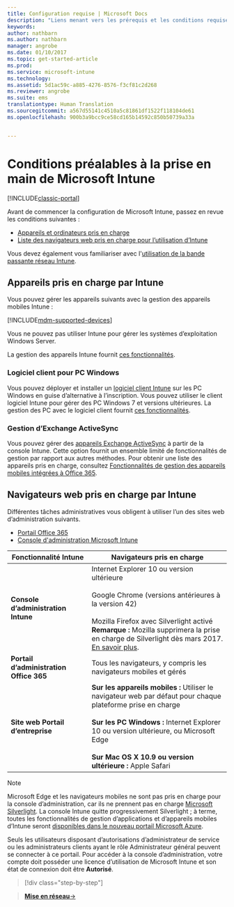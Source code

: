 ```yaml
---
title: Configuration requise | Microsoft Docs
description: "Liens menant vers les prérequis et les conditions requises pour utiliser Intune"
keywords: 
author: nathbarn
ms.author: nathbarn
manager: angrobe
ms.date: 01/10/2017
ms.topic: get-started-article
ms.prod: 
ms.service: microsoft-intune
ms.technology: 
ms.assetid: 5d1ac59c-a885-4276-8576-f3cf81c2d268
ms.reviewer: angrobe
ms.suite: ems
translationtype: Human Translation
ms.sourcegitcommit: a567d55141c4510a5c81861df1522f118104de61
ms.openlocfilehash: 900b3a9bcc9ce58cd165b14592c850b50739a33a


---
```


# <a name="prerequisites-to-getting-started-with-intune"></a>Conditions préalables à la prise en main de Microsoft Intune

[!INCLUDE[classic-portal](../includes/classic-portal.md)]

Avant de commencer la configuration de Microsoft Intune, passez en revue les conditions suivantes :

- [Appareils et ordinateurs pris en charge](#intune-supported-devices)
- [Liste des navigateurs web pris en charge pour l’utilisation d’Intune](#intune-supported-web-browsers)

Vous devez également vous familiariser avec l'[utilisation de la bande passante réseau Intune](network-bandwidth-use.md).

## <a name="intune-supported-devices"></a>Appareils pris en charge par Intune

Vous pouvez gérer les appareils suivants avec la gestion des appareils mobiles Intune :

[!INCLUDE[mdm-supported-devices](../includes/mdm-supported-devices.md)]

Vous ne pouvez pas utiliser Intune pour gérer les systèmes d’exploitation Windows Server.

La gestion des appareils Intune fournit [ces fonctionnalités](mobile-device-management-capabilities-in-microsoft-intune.md).

### <a name="windows-pc-software-client"></a>Logiciel client pour PC Windows

Vous pouvez déployer et installer un [logiciel client Intune](/intune/deploy-use/manage-windows-pcs-with-microsoft-intune) sur les PC Windows en guise d’alternative à l’inscription. Vous pouvez utiliser le client logiciel Intune pour gérer des PC Windows 7 et versions ultérieures. La gestion des PC avec le logiciel client fournit [ces fonctionnalités](windows-pc-management-capabilities-in-microsoft-intune.md).

### <a name="exchange-activesync-management"></a>Gestion d’Exchange ActiveSync

Vous pouvez gérer des [appareils Exchange ActiveSync](/intune/deploy-use/mobile-device-management-with-exchange-activesync-and-microsoft-intune) à partir de la console Intune. Cette option fournit un ensemble limité de fonctionnalités de gestion par rapport aux autres méthodes. Pour obtenir une liste des appareils pris en charge, consultez [Fonctionnalités de gestion des appareils mobiles intégrées à Office 365](https://support.office.com/article/Capabilities-of-built-in-Mobile-Device-Management-for-Office-365-a1da44e5-7475-4992-be91-9ccec25905b0).

## <a name="intune-supported-web-browsers"></a>Navigateurs web pris en charge par Intune

Différentes tâches administratives vous obligent à utiliser l’un des sites web d’administration suivants.

- [Portail Office 365](http://go.microsoft.com/fwlink/p/?LinkId=698854)
- [Console d'administration Microsoft Intune](https://admin.manage.microsoft.com/)

|Fonctionnalité Intune |Navigateurs pris en charge|
|---------|---------|
|**Console d’administration Intune**     |  Internet Explorer 10 ou version ultérieure<br /><br />Google Chrome (versions antérieures à la version 42)<br /><br />Mozilla Firefox avec Silverlight activé<br />**Remarque :** Mozilla supprimera la prise en charge de Silverlight dès mars 2017. [En savoir plus](https://go.microsoft.com/fwlink/?linkid=836872). |
|**Portail d’administration Office 365**     |Tous les navigateurs, y compris les navigateurs mobiles et gérés  |
|**Site web Portail d’entreprise**     |**Sur les appareils mobiles :** Utiliser le navigateur web par défaut pour chaque plateforme prise en charge   <br /><br />**Sur les PC Windows :** Internet Explorer 10 ou version ultérieure, ou Microsoft Edge<br /><br />**Sur Mac OS X 10.9 ou version ultérieure :** Apple Safari    |

> [!Note]
> Microsoft Edge et les navigateurs mobiles ne sont pas pris en charge pour la console d’administration, car ils ne prennent pas en charge [Microsoft Silverlight](https://msdn.microsoft.com/en-us/library/cc838158(v=vs.95).aspx). La console Intune quitte progressivement Silverlight ; à terme, toutes les fonctionnalités de gestion d’applications et d’appareils mobiles d’Intune seront [disponibles dans le nouveau portail Microsoft Azure](https://blogs.technet.microsoft.com/enterprisemobility/2015/11/17/enhancing-managed-mobile-productivity/).


Seuls les utilisateurs disposant d’autorisations d’administrateur de service ou les administrateurs clients ayant le rôle Administrateur général peuvent se connecter à ce portail. Pour accéder à la console d’administration, votre compte doit posséder une licence d’utilisation de Microsoft Intune et son état de connexion doit être **Autorisé**.

>[!div class="step-by-step"]

>[**Mise en réseau**&rarr;](network-bandwidth-use.md)  



<!--HONumber=Jan17_HO2-->


